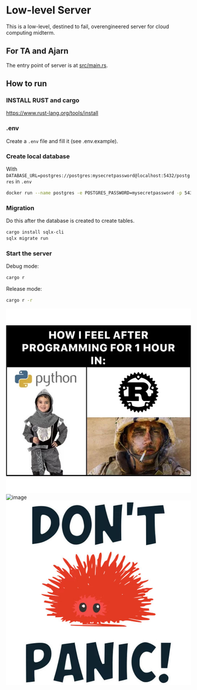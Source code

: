 # Low-level Server

This is a low-level, destined to fail, overengineered server for cloud computing midterm.

## For TA and Ajarn

The entry point of server is at [src/main.rs](./src/main.rs).

## How to run

### INSTALL RUST and cargo

<https://www.rust-lang.org/tools/install>

### .env

Create a `.env` file and fill it (see .env.example).

### Create local database

With `DATABASE_URL=postgres://postgres:mysecretpassword@localhost:5432/postgres` in `.env`

```bash
docker run --name postgres -e POSTGRES_PASSWORD=mysecretpassword -p 5432:5432 -d postgres
```

### Migration

Do this after the database is created to create tables.

```bash
cargo install sqlx-cli
sqlx migrate run
```

### Start the server

Debug mode:

```bash
cargo r
```

Release mode:

```bash
cargo r -r
```

![image](https://raw.githubusercontent.com/rochacbruno/rust_memes/master/img/python_for_kids.jpg)
![image](https://programmerhumor.io/wp-content/uploads/2022/01/programmerhumor-io-programming-memes-588f11d944783ab.png)
![image](https://raw.githubusercontent.com/rochacbruno/rust_memes/master/img/dontpanic.jpg)

